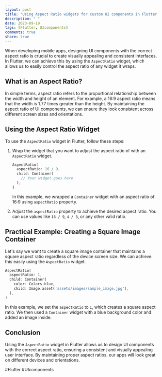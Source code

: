 ```yaml
---
layout: post
title: "Using Aspect Ratio widgets for custom UI components in Flutter apps"
description: " "
date: 2023-09-19
tags: [Flutter, UIcomponents]
comments: true
share: true
---
```


When developing mobile apps, designing UI components with the correct aspect ratio is crucial to create visually appealing and consistent interfaces. In Flutter, we can achieve this by using the `AspectRatio` widget, which allows us to easily control the aspect ratio of any widget it wraps.

## What is an Aspect Ratio?

In simple terms, aspect ratio refers to the proportional relationship between the width and height of an element. For example, a 16:9 aspect ratio means that the width is 1.77 times greater than the height. By maintaining the aspect ratio of UI components, we can ensure they look consistent across different screen sizes and orientations.

## Using the Aspect Ratio Widget

To use the `AspectRatio` widget in Flutter, follow these steps:

1. Wrap the widget that you want to adjust the aspect ratio of with an `AspectRatio` widget.
   ```dart
   AspectRatio(
     aspectRatio: 16 / 9,
     child: Container(
       // Your widget goes here
     ),
   )
   ```
   In this example, we wrapped a `Container` widget with an aspect ratio of 16:9 using `aspectRatio` property.

2. Adjust the `aspectRatio` property to achieve the desired aspect ratio. You can use values like `16 / 9`, `4 / 3`, or any other valid ratio.

## Practical Example: Creating a Square Image Container

Let's say we want to create a square image container that maintains a square aspect ratio regardless of the device screen size. We can achieve this easily using the `AspectRatio` widget.

```dart
AspectRatio(
  aspectRatio: 1,
  child: Container(
    color: Colors.blue,
    child: Image.asset('assets/images/sample_image.jpg'),
  ),
)
```

In this example, we set the `aspectRatio` to `1`, which creates a square aspect ratio. We then used a `Container` widget with a blue background color and added an image inside.

## Conclusion

Using the `AspectRatio` widget in Flutter allows us to design UI components with the correct aspect ratio, ensuring a consistent and visually appealing user interface. By maintaining proper aspect ratios, our apps will look great on different devices and orientations.

#Flutter #UIcomponents